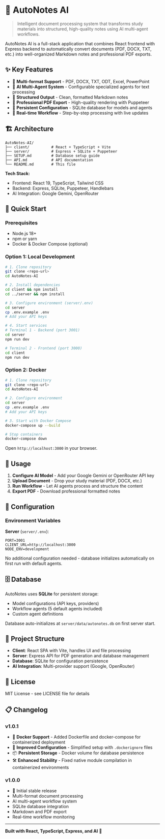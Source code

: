 # 🚀 AutoNotes AI

> Intelligent document processing system that transforms study materials into structured, high-quality notes using AI multi-agent workflows.

AutoNotes AI is a full-stack application that combines React frontend with Express backend to automatically convert documents (PDF, DOCX, TXT, etc.) into well-organized Markdown notes and professional PDF exports.

## ✨ Key Features

- 📄 **Multi-format Support** - PDF, DOCX, TXT, ODT, Excel, PowerPoint
- 🤖 **AI Multi-Agent System** - Configurable specialized agents for text processing
- 📝 **Structured Output** - Clean, formatted Markdown notes
- 🎨 **Professional PDF Export** - High-quality rendering with Puppeteer
- 💾 **Persistent Configuration** - SQLite database for models and agents
- 🔄 **Real-time Workflow** - Step-by-step processing with live updates

## 🏗️ Architecture

```
AutoNotes-AI/
├── client/          # React + TypeScript + Vite
├── server/          # Express + SQLite + Puppeteer
├── SETUP.md         # Database setup guide
├── API.md           # API documentation
└── README.md        # This file
```

**Tech Stack:**
- Frontend: React 19, TypeScript, Tailwind CSS
- Backend: Express, SQLite, Puppeteer, Handlebars
- AI Integration: Google Gemini, OpenRouter

## 🚀 Quick Start

### Prerequisites
- Node.js 18+ 
- npm or yarn
- Docker & Docker Compose (optional)

### Option 1: Local Development

```bash
# 1. Clone repository
git clone <repo-url>
cd AutoNotes-AI

# 2. Install dependencies
cd client && npm install
cd ../server && npm install

# 3. Configure environment (server/.env)
cd server
cp .env.example .env
# Add your API keys

# 4. Start services
# Terminal 1 - Backend (port 3001)
cd server
npm run dev

# Terminal 2 - Frontend (port 3000)
cd client
npm run dev
```

### Option 2: Docker

```bash
# 1. Clone repository
git clone <repo-url>
cd AutoNotes-AI

# 2. Configure environment
cd server
cp .env.example .env
# Add your API keys

# 3. Start with Docker Compose
docker-compose up --build

# Stop containers
docker-compose down
```

Open `http://localhost:3000` in your browser.

## 📖 Usage

1. **Configure AI Model** - Add your Google Gemini or OpenRouter API key
2. **Upload Document** - Drop your study material (PDF, DOCX, etc.)
3. **Run Workflow** - Let AI agents process and structure the content
4. **Export PDF** - Download professional formatted notes

## 🔧 Configuration

### Environment Variables

**Server** (`server/.env`):
```env
PORT=3001
CLIENT_URL=http://localhost:3000
NODE_ENV=development
```

No additional configuration needed - database initializes automatically on first run with default agents.

## 🗄️ Database

AutoNotes uses **SQLite** for persistent storage:
- Model configurations (API keys, providers)
- Workflow agents (5 default agents included)
- Custom agent definitions

Database auto-initializes at `server/data/autonotes.db` on first server start.

## 📝 Project Structure

- **Client**: React SPA with Vite, handles UI and file processing
- **Server**: Express API for PDF generation and database management
- **Database**: SQLite for configuration persistence
- **AI Integration**: Multi-provider support (Google, OpenRouter)

## 📄 License

MIT License - see LICENSE file for details

## 📋 Changelog

### v1.0.1
- 🐳 **Docker Support** - Added Dockerfile and docker-compose for containerized deployment
- 🔧 **Improved Configuration** - Simplified setup with `.dockerignore` files
- 📦 **Persistent Storage** - Docker volume for database persistence
- 🛠️ **Enhanced Stability** - Fixed native module compilation in containerized environments

### v1.0.0
- 🎉 Initial stable release
- Multi-format document processing
- AI multi-agent workflow system
- SQLite database integration
- Markdown and PDF export
- Real-time workflow monitoring

---

**Built with React, TypeScript, Express, and AI** 🤖
